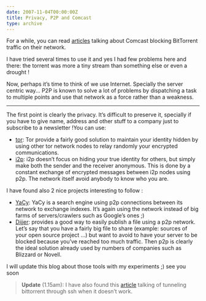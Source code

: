 ```yaml
---
date: 2007-11-04T00:00:00Z
title: Privacy, P2P and Comcast
type: archive
---
```


For a while, you can read [articles](http://web.archive.org/web/20080206160955/http://www.boingboing.net/2007/10/20/how-the-ap-busted-co.html) talking about Comcast blocking BitTorrent traffic on their network.

I have tried several times to use it and yes I had few problems here and there: the torrent was more a tiny stream than something else or even a drought !

Now, perhaps it’s time to think of we use Internet. Specially the server centric way... P2P is known to solve a lot of problems by dispatching a task to multiple points and use that network as a force rather than a weakness.

---

The first point is clearly the privacy. It’s difficult to preserve it, specially if you have to give name, address and other stuff to a company just to subscribe to a newsletter !You can use:

* [tor](http://www.torproject.org/): Tor provide a fairly good solution to maintain your identity hidden by using other tor network nodes to relay randomly your encrypted communications.
* [i2p](http://www.i2p2.de/): i2p doesn’t focus on hiding your true identity for others, but simply make both the sender and the receiver anonymous. This is done by a constant exchange of encrypted messages between i2p nodes using p2p. The network itself avoid anybody to know who you are.

I have found also 2 nice projects interesting to follow :

* [YaCy](http://yacy.net/): YaCy is a search engine using p2p connections between its network to exchange indexes. It’s again using the network instead of big farms of servers/crawlers such as Google’s ones ;)
* [Dijjer](http://code.google.com/p/dijjer/): provides a good way to easily publish a file using a p2p network. Let’s say that you have a fairly big file to share (example: sources of your open source project …) but want to avoid to have your server to be blocked because you’ve reached too much traffic. Then p2p is clearly the ideal solution already used by numbers of companies such as Blizzard or Novell.

I will update this blog about those tools with my experiments ;) see you soon

> **Update** (1.15am): I have also found this [article](http://web.archive.org/web/20080206160955/http://whalesalad.com/2006/08/27/tunneling-bittorrent-over-ssh/) talking of tunneling bittorrent through ssh when it doesn’t work.